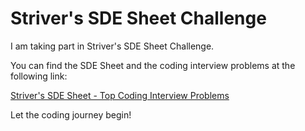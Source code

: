 # Striver's SDE Sheet Challenge

I am taking part in Striver's SDE Sheet Challenge.

You can find the SDE Sheet and the coding interview problems at the following link:

[Striver's SDE Sheet - Top Coding Interview Problems](https://takeuforward.org/interviews/strivers-sde-sheet-top-coding-interview-problems/)

Let the coding journey begin!
